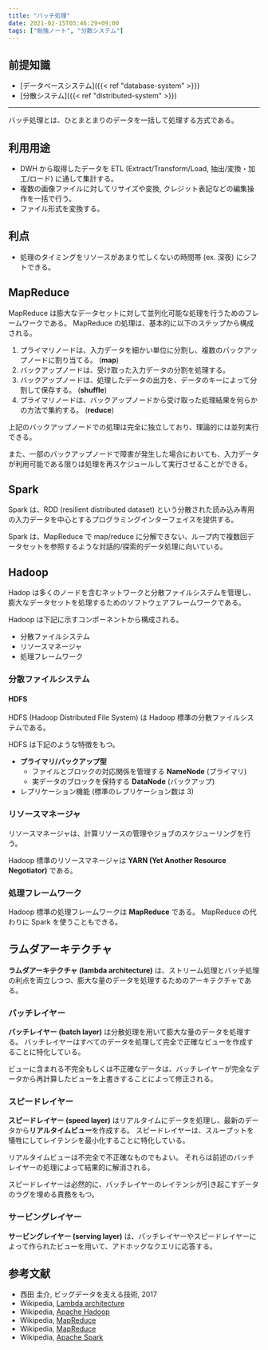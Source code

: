 ```yaml
---
title: "バッチ処理"
date: 2021-02-15T05:46:29+09:00
tags: ["勉強ノート", "分散システム"]
---
```


## 前提知識

- [データベースシステム]({{< ref "database-system" >}})
- [分散システム]({{< ref "distributed-system" >}})

---

バッチ処理とは、ひとまとまりのデータを一括して処理する方式である。

## 利用用途

- DWH から取得したデータを ETL (Extract/Transform/Load, 抽出/変換・加工/ロード) に通して集計する。
- 複数の画像ファイルに対してリサイズや変換, クレジット表記などの編集操作を一括で行う。
- ファイル形式を変換する。

## 利点

- 処理のタイミングをリソースがあまり忙しくないの時間帯 (ex. 深夜) にシフトできる。

## MapReduce

MapReduce は膨大なデータセットに対して並列化可能な処理を行うためのフレームワークである。
MapReduce の処理は、基本的に以下のステップから構成される。

1. プライマリノードは、入力データを細かい単位に分割し、複数のバックアップノードに割り当てる。 (**map**)
2. バックアップノードは、受け取った入力データの分割を処理する。
3. バックアップノードは、処理したデータの出力を、データのキーによって分割して保存する。 (**shuffle**)
4. プライマリノードは、バックアップノードから受け取った処理結果を何らかの方法で集約する。 (**reduce**)

上記のバックアップノードでの処理は完全に独立しており、理論的には並列実行できる。

また、一部のバックアップノードで障害が発生した場合においても、入力データが利用可能である限りは処理を再スケジュールして実行させることができる。

<!-- TODO MapReduce の擬似コード -->
<!-- TODO MapReduce のパフォーマンス -->

## Spark

Spark は、RDD (resilient distributed dataset) という分散された読み込み専用の入力データを中心とするプログラミングインターフェイスを提供する。

Spark は、MapReduce で map/reduce に分解できない、ループ内で複数回データセットを参照するような対話的/探索的データ処理に向いている。

## Hadoop

Hadop は多くのノードを含むネットワークと分散ファイルシステムを管理し、膨大なデータセットを処理するためのソフトウェアフレームワークである。

Hadoop は下記に示すコンポーネントから構成される。

- 分散ファイルシステム
- リソースマネージャ
- 処理フレームワーク

### 分散ファイルシステム

#### HDFS

HDFS (Hadoop Distributed File System) は Hadoop 標準の分散ファイルシステムである。

HDFS は下記のような特徴をもつ。

- **プライマリ/バックアップ型**
  - ファイルとブロックの対応関係を管理する **NameNode** (プライマリ)
  - 実データのブロックを保持する **DataNode** (バックアップ)
- レプリケーション機能 (標準のレプリケーション数は 3)

### リソースマネージャ

リソースマネージャは、計算リソースの管理やジョブのスケジューリングを行う。

Hadoop 標準のリソースマネージャは **YARN (Yet Another Resource Negotiator)** である。

### 処理フレームワーク

Hadoop 標準の処理フレームワークは **MapReduce** である。
MapReduce の代わりに Spark を使うこともできる。

## ラムダアーキテクチャ

**ラムダアーキテクチャ (lambda architecture)** は、ストリーム処理とバッチ処理の利点を両立しつつ、膨大な量のデータを処理するためのアーキテクチャである。

<!-- TODO ラムダアーキテクチャのダイアグラムを載せる -->

### バッチレイヤー

**バッチレイヤー (batch layer)** は分散処理を用いて膨大な量のデータを処理する。
バッチレイヤーはすべてのデータを処理して完全で正確なビューを作成することに特化している。

ビューに含まれる不完全もしくは不正確なデータは、バッチレイヤーが完全なデータから再計算したビューを上書きすることによって修正される。

### スピードレイヤー

**スピードレイヤー (speed layer)** はリアルタイムにデータを処理し、最新のデータから**リアルタイムビュー**を作成する。
スピードレイヤーは、スループットを犠牲にしてレイテンシを最小化することに特化している。

リアルタイムビューは不完全で不正確なものでもよい。
それらは前述のバッチレイヤーの処理によって結果的に解消される。

スピードレイヤーは必然的に、バッチレイヤーのレイテンシが引き起こすデータのラグを埋める責務をもつ。

### サービングレイヤー

**サービングレイヤー (serving layer)** は、バッチレイヤーやスピードレイヤーによって作られたビューを用いて、アドホックなクエリに応答する。

## 参考文献

- 西田 圭介, ビッグデータを支える技術, 2017
- Wikipedia, [Lambda architecture](https://en.wikipedia.org/wiki/Lambda_architecture)
- Wikipedia, [Apache Hadoop](https://ja.wikipedia.org/wiki/Apache_Hadoop)
- Wikipedia, [MapReduce](https://ja.wikipedia.org/wiki/MapReduce)
- Wikipedia, [MapReduce](https://en.wikipedia.org/wiki/MapReduce)
- Wikipedia, [Apache Spark](https://en.wikipedia.org/wiki/Apache_Spark)
